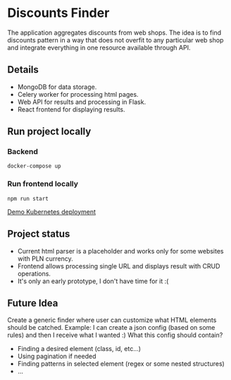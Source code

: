 # Discounts Finder
The application aggregates discounts from web shops. The idea is to find discounts pattern in a way that does not overfit to any particular web shop and integrate everything in one resource available through API.

## Details
- MongoDB for data storage.
- Celery worker for processing html pages.
- Web API for results and processing in Flask.
- React frontend for displaying results.
## Run project locally

### Backend
`docker-compose up`

### Run frontend locally
`npm run start`

[Demo Kubernetes deployment](deployments/README.md)

## Project status
- Current html parser is a placeholder and works only for some websites with PLN currency.
- Frontend allows processing single URL and displays result with CRUD operations.
- It's only an early prototype, I don't have time for it :(

## Future Idea
Create a generic finder where user can customize what HTML elements should be catched. Example: I can create a json config (based on some rules) and then I receive what I wanted :)
What this config should contain?
- Finding a desired element (class, id, etc...)
- Using pagination if needed
- Finding patterns in selected element (regex or some nested structures)
- ...
